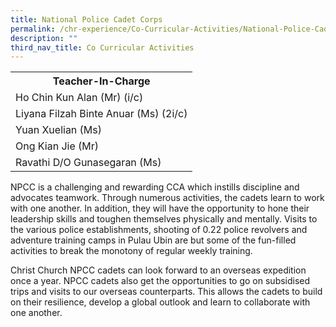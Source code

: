 ```yaml
---
title: National Police Cadet Corps
permalink: /chr-experience/Co-Curricular-Activities/National-Police-Cadet-Corps/
description: ""
third_nav_title: Co Curricular Activities
---
```

<table>
  <tr>
    <th>Teacher-In-Charge</th>
  </tr>
  <tr>
    <td>Ho Chin Kun Alan (Mr) (i/c)</td>
  </tr>
  <tr>
    <td>Liyana Filzah Binte Anuar (Ms) (2i/c)</td>
  </tr>
  <tr>
    <td>Yuan Xuelian (Ms)</td>
  </tr>
  <tr>
    <td>Ong Kian Jie (Mr)</td>
  </tr>
  <tr>
    <td>Ravathi D/O Gunasegaran (Ms)</td>
  </tr>
	<tr>
</table>

NPCC is a challenging and rewarding CCA which instills discipline and advocates teamwork. Through numerous activities, the cadets learn to work with one another. In addition, they will have the opportunity to hone their leadership skills and toughen themselves physically and mentally. Visits to the various police establishments, shooting of 0.22 police revolvers and adventure training camps in Pulau Ubin are but some of the fun-filled activities to break the monotony of regular weekly training.


Christ Church NPCC cadets can look forward to an overseas expedition once a year. NPCC cadets also get the opportunities to go on subsidised trips and visits to our overseas counterparts. This allows the cadets to build on their resilience, develop a global outlook and learn to collaborate with one another.